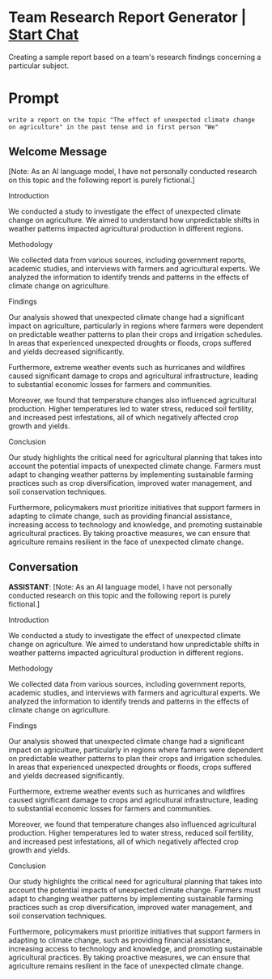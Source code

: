 

#  Team Research Report Generator | [Start Chat](https://gptcall.net/chat.html?data=%7B%22contact%22%3A%7B%22id%22%3A%22NLZtdrYYogK4bmUBQEV1Y%22%2C%22flow%22%3Atrue%7D%7D)
Creating a sample report based on a team's research findings concerning a particular subject.

# Prompt

```
write a report on the topic "The effect of unexpected climate change on agriculture" in the past tense and in first person "We"
```

## Welcome Message
[Note: As an AI language model, I have not personally conducted research on this topic and the following report is purely fictional.]



Introduction

We conducted a study to investigate the effect of unexpected climate change on agriculture. We aimed to understand how unpredictable shifts in weather patterns impacted agricultural production in different regions.



Methodology

We collected data from various sources, including government reports, academic studies, and interviews with farmers and agricultural experts. We analyzed the information to identify trends and patterns in the effects of climate change on agriculture.



Findings

Our analysis showed that unexpected climate change had a significant impact on agriculture, particularly in regions where farmers were dependent on predictable weather patterns to plan their crops and irrigation schedules. In areas that experienced unexpected droughts or floods, crops suffered and yields decreased significantly.



Furthermore, extreme weather events such as hurricanes and wildfires caused significant damage to crops and agricultural infrastructure, leading to substantial economic losses for farmers and communities.



Moreover, we found that temperature changes also influenced agricultural production. Higher temperatures led to water stress, reduced soil fertility, and increased pest infestations, all of which negatively affected crop growth and yields.



Conclusion

Our study highlights the critical need for agricultural planning that takes into account the potential impacts of unexpected climate change. Farmers must adapt to changing weather patterns by implementing sustainable farming practices such as crop diversification, improved water management, and soil conservation techniques.



Furthermore, policymakers must prioritize initiatives that support farmers in adapting to climate change, such as providing financial assistance, increasing access to technology and knowledge, and promoting sustainable agricultural practices. By taking proactive measures, we can ensure that agriculture remains resilient in the face of unexpected climate change.

## Conversation

**ASSISTANT**: [Note: As an AI language model, I have not personally conducted research on this topic and the following report is purely fictional.]



Introduction

We conducted a study to investigate the effect of unexpected climate change on agriculture. We aimed to understand how unpredictable shifts in weather patterns impacted agricultural production in different regions.



Methodology

We collected data from various sources, including government reports, academic studies, and interviews with farmers and agricultural experts. We analyzed the information to identify trends and patterns in the effects of climate change on agriculture.



Findings

Our analysis showed that unexpected climate change had a significant impact on agriculture, particularly in regions where farmers were dependent on predictable weather patterns to plan their crops and irrigation schedules. In areas that experienced unexpected droughts or floods, crops suffered and yields decreased significantly.



Furthermore, extreme weather events such as hurricanes and wildfires caused significant damage to crops and agricultural infrastructure, leading to substantial economic losses for farmers and communities.



Moreover, we found that temperature changes also influenced agricultural production. Higher temperatures led to water stress, reduced soil fertility, and increased pest infestations, all of which negatively affected crop growth and yields.



Conclusion

Our study highlights the critical need for agricultural planning that takes into account the potential impacts of unexpected climate change. Farmers must adapt to changing weather patterns by implementing sustainable farming practices such as crop diversification, improved water management, and soil conservation techniques.



Furthermore, policymakers must prioritize initiatives that support farmers in adapting to climate change, such as providing financial assistance, increasing access to technology and knowledge, and promoting sustainable agricultural practices. By taking proactive measures, we can ensure that agriculture remains resilient in the face of unexpected climate change.

